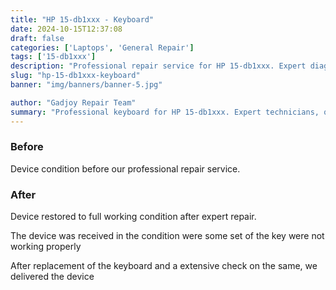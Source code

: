 ```yaml
---
title: "HP 15-db1xxx - Keyboard"
date: 2024-10-15T12:37:08
draft: false
categories: ['Laptops', 'General Repair']
tags: ['15-db1xxx']
description: "Professional repair service for HP 15-db1xxx. Expert diagnosis and quality repairs in Bangalore."
slug: "hp-15-db1xxx-keyboard"
banner: "img/banners/banner-5.jpg"

author: "Gadjoy Repair Team"
summary: "Professional keyboard for HP 15-db1xxx. Expert technicians, quality parts, warranty included."
---
```


### Before

Device condition before our professional repair service.

### After

Device restored to full working condition after expert repair.

The device was received in the condition were some set of the key were not working properly

After replacement of the keyboard and a extensive check on the same, we delivered the device